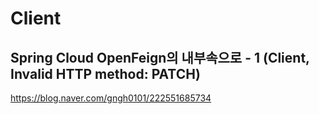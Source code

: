 # Client

## Spring Cloud OpenFeign의 내부속으로 - 1 (Client, Invalid HTTP method: PATCH)

https://blog.naver.com/gngh0101/222551685734